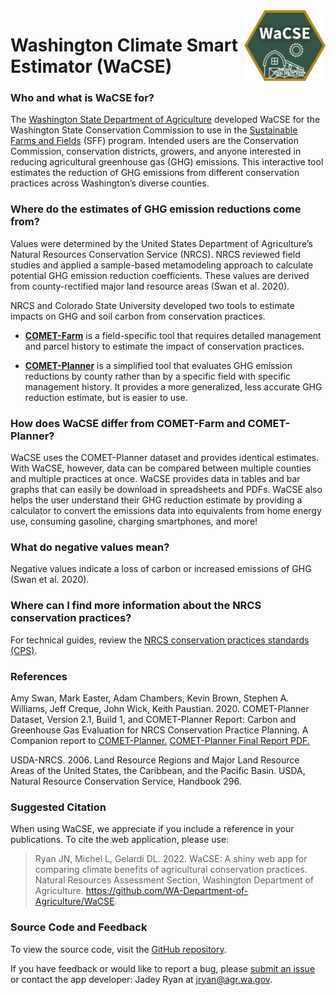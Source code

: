
<!-- aboutWaCSE.md is generated from aboutWaCSE.Rmd. Please edit that file -->

<img src="img/favicon.png" align="right" width="130"/>

# Washington Climate Smart Estimator (WaCSE)

### Who and what is WaCSE for?

The
<a href= "https://agr.wa.gov/departments/land-and-water/natural-resources" target="_blank">Washington
State Department of Agriculture</a> developed WaCSE for the Washington
State Conservation Commission to use in the
<a href="https://www.scc.wa.gov/sff" target="_blank">Sustainable Farms
and Fields</a> (SFF) program. Intended users are the Conservation
Commission, conservation districts, growers, and anyone interested in
reducing agricultural greenhouse gas (GHG) emissions. This interactive
tool estimates the reduction of GHG emissions from different
conservation practices across Washington’s diverse counties.

### Where do the estimates of GHG emission reductions come from?

Values were determined by the United States Department of Agriculture’s
Natural Resources Conservation Service (NRCS). NRCS reviewed field
studies and applied a sample-based metamodeling approach to calculate
potential GHG emission reduction coefficients. These values are derived
from county-rectified major land resource areas (Swan et al. 2020).

NRCS and Colorado State University developed two tools to estimate
impacts on GHG and soil carbon from conservation practices.

-   <a href="https://comet-farm.com" target="_blank">**COMET-Farm**</a>
    is a field-specific tool that requires detailed management and
    parcel history to estimate the impact of conservation practices.

-   <a href="http://comet-planner.com" target="_blank">**COMET-Planner**</a>
    is a simplified tool that evaluates GHG emission reductions by
    county rather than by a specific field with specific management
    history. It provides a more generalized, less accurate GHG reduction
    estimate, but is easier to use.

### How does WaCSE differ from COMET-Farm and COMET-Planner?

WaCSE uses the COMET-Planner dataset and provides identical estimates.
With WaCSE, however, data can be compared between multiple counties and
multiple practices at once. WaCSE provides data in tables and bar graphs
that can easily be download in spreadsheets and PDFs. WaCSE also helps
the user understand their GHG reduction estimate by providing a
calculator to convert the emissions data into equivalents from home
energy use, consuming gasoline, charging smartphones, and more!

### What do negative values mean?

Negative values indicate a loss of carbon or increased emissions of GHG
(Swan et al. 2020).

### Where can I find more information about the NRCS conservation practices?

For technical guides, review the
<a href="https://www.nrcs.usda.gov/resources/guides-and-instructions/conservation-practice-standards" target="_blank">NRCS
conservation practices standards (CPS)</a>.

### References

Amy Swan, Mark Easter, Adam Chambers, Kevin Brown, Stephen A. Williams,
Jeff Creque, John Wick, Keith Paustian. 2020. COMET-Planner Dataset,
Version 2.1, Build 1, and COMET-Planner Report: Carbon and Greenhouse
Gas Evaluation for NRCS Conservation Practice Planning. A Companion
report to
<a href="http://www.comet-planner.com" target = "_blank">COMET-Planner.</a>
<a href="https://bfuels.nrel.colostate.edu/beta/COMET-Planner_Report_Final.pdf" target = "_blank">COMET-Planner
Final Report PDF.</a>

USDA-NRCS. 2006. Land Resource Regions and Major Land Resource Areas of
the United States, the Caribbean, and the Pacific Basin. USDA, Natural
Resource Conservation Service, Handbook 296.

### Suggested Citation

When using WaCSE, we appreciate if you include a reference in your
publications. To cite the web application, please use:

> Ryan JN, Michel L, Gelardi DL. 2022. WaCSE: A shiny web app for
> comparing climate benefits of agricultural conservation practices.
> Natural Resources Assessment Section, Washington Department of
> Agriculture. <https://github.com/WA-Department-of-Agriculture/WaCSE>.

### Source Code and Feedback

To view the source code, visit the [GitHub
repository](https://github.com/WA-Department-of-Agriculture/WaCSE).

If you have feedback or would like to report a bug, please [submit an
issue](https://github.com/WA-Department-of-Agriculture/WaCSE/issues) or
contact the app developer: Jadey Ryan at
[jryan@agr.wa.gov](mailto:jryan@agr.wa.gov?subject=WaCSE).

